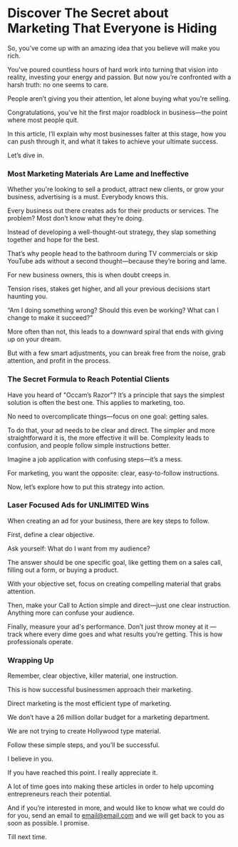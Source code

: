 # Discover The Secret about Marketing That Everyone is Hiding

So, you’ve come up with an amazing idea that you believe will make you rich. 

You've poured countless hours of hard work into turning that vision into reality, investing your energy and passion. But now you’re confronted with a harsh truth: no one seems to care. 

People aren’t giving you their attention, let alone buying what you're selling.

Congratulations, you've hit the first major roadblock in business—the point where most people quit.

In this article, I’ll explain why most businesses falter at this stage, how you can push through it, and what it takes to achieve your ultimate success.

Let’s dive in.

### Most Marketing Materials Are Lame and Ineffective

Whether you're looking to sell a product, attract new clients, or grow your business, advertising is a must. Everybody knows this.

Every business out there creates ads for their products or services. The problem? Most don’t know what they’re doing.

Instead of developing a well-thought-out strategy, they slap something together and hope for the best.

That’s why people head to the bathroom during TV commercials or skip YouTube ads without a second thought—because they’re boring and lame.

For new business owners, this is when doubt creeps in.

Tension rises, stakes get higher, and all your previous decisions start haunting you.

“Am I doing something wrong? Should this even be working? What can I change to make it succeed?”

More often than not, this leads to a downward spiral that ends with giving up on your dream.

But with a few smart adjustments, you can break free from the noise, grab attention, and profit in the process.

### The Secret Formula to Reach Potential Clients

Have you heard of "Occam’s Razor"? It’s a principle that says the simplest solution is often the best one. This applies to marketing, too.

No need to overcomplicate things—focus on one goal: getting sales.

To do that, your ad needs to be clear and direct. The simpler and more straightforward it is, the more effective it will be. Complexity leads to confusion, and people follow simple instructions better.

Imagine a job application with confusing steps—it’s a mess. 

For marketing, you want the opposite: clear, easy-to-follow instructions.

Now, let’s explore how to put this strategy into action.

### Laser Focused Ads for UNLIMITED Wins

When creating an ad for your business, there are key steps to follow.

First, define a clear objective. 

Ask yourself: What do I want from my audience? 

The answer should be one specific goal, like getting them on a sales call, filling out a form, or buying a product.

With your objective set, focus on creating compelling material that grabs attention.

Then, make your Call to Action simple and direct—just one clear instruction. Anything more can confuse your audience.

Finally, measure your ad's performance. Don’t just throw money at it — track where every dime goes and what results you’re getting. This is how professionals operate.

### Wrapping Up

Remember, clear objective, killer material, one instruction.

This is how successful businessmen approach their marketing.

Direct marketing is the most efficient type of marketing. 

We don’t have a 26 million dollar budget for a marketing department.

We are not trying to create Hollywood type material.

Follow these simple steps, and you’ll be successful. 

I believe in you.

If you have reached this point. I really appreciate it. 

A lot of time goes into making these articles in order to help upcoming entrepreneurs reach their potential.

And if you’re interested in more, and would like to know what we could do for you, send an email to email@email.com and we will get back to you as soon as possible. I promise.

Till next time.

